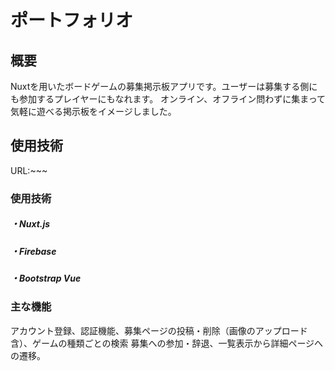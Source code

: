 # ポートフォリオ
## 概要
Nuxtを用いたボードゲームの募集掲示板アプリです。ユーザーは募集する側にも参加するプレイヤーにもなれます。
オンライン、オフライン問わずに集まって気軽に遊べる掲示板をイメージしました。

## 使用技術
URL:~~~

### 使用技術
##### ・Nuxt.js
##### ・Firebase
##### ・Bootstrap Vue

### 主な機能
アカウント登録、認証機能、募集ページの投稿・削除（画像のアップロード含）、ゲームの種類ごとの検索
募集への参加・辞退、一覧表示から詳細ページへの遷移。

